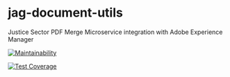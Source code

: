 # jag-document-utils
Justice Sector PDF Merge Microservice integration with Adobe Experience Manager

[![Maintainability](https://api.codeclimate.com/v1/badges/a0b23562b87853f9824b/maintainability)](https://codeclimate.com/github/bcgov/jag-document-utils/maintainability)

[![Test Coverage](https://api.codeclimate.com/v1/badges/a0b23562b87853f9824b/test_coverage)](https://codeclimate.com/github/bcgov/jag-document-utils/test_coverage)
